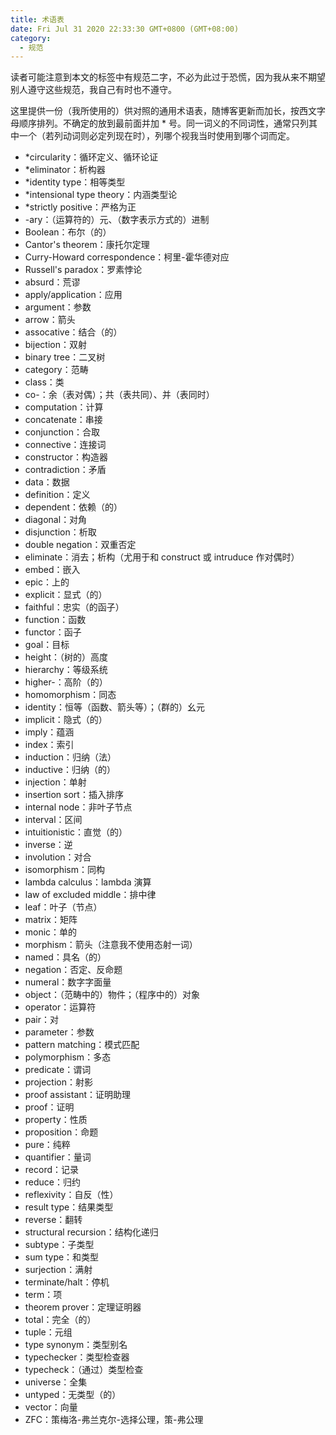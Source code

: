 ```yaml
---
title: 术语表
date: Fri Jul 31 2020 22:33:30 GMT+0800 (GMT+08:00)
category:
  - 规范
---
```


读者可能注意到本文的标签中有规范二字，不必为此过于恐慌，因为我从来不期望别人遵守这些规范，我自己有时也不遵守。

这里提供一份（我所使用的）供对照的通用术语表，随博客更新而加长，按西文字母顺序排列。不确定的放到最前面并加 * 号。同一词义的不同词性，通常只列其中一个（若列动词则必定列现在时），列哪个视我当时使用到哪个词而定。

- *circularity：循环定义、循环论证
- *eliminator：析构器
- *identity type：相等类型
- *intensional type theory：内涵类型论
- *strictly positive：严格为正
- -ary：（运算符的）元、（数字表示方式的）进制
- Boolean：布尔（的）
- Cantor's theorem：康托尔定理
- Curry-Howard correspondence：柯里-霍华德对应
- Russell's paradox：罗素悖论
- absurd：荒谬
- apply/application：应用
- argument：参数
- arrow：箭头
- assocative：结合（的）
- bijection：双射
- binary tree：二叉树
- category：范畴
- class：类
- co-：余（表对偶）；共（表共同）、并（表同时）
- computation：计算
- concatenate：串接
- conjunction：合取
- connective：连接词
- constructor：构造器
- contradiction：矛盾
- data：数据
- definition：定义
- dependent：依赖（的）
- diagonal：对角
- disjunction：析取
- double negation：双重否定
- eliminate：消去；析构（尤用于和 construct 或 intruduce 作对偶时）
- embed：嵌入
- epic：上的
- explicit：显式（的）
- faithful：忠实（的函子）
- function：函数
- functor：函子
- goal：目标
- height：（树的）高度
- hierarchy：等级系统
- higher-：高阶（的）
- homomorphism：同态
- identity：恒等（函数、箭头等）；（群的）幺元
- implicit：隐式（的）
- imply：蕴涵
- index：索引
- induction：归纳（法）
- inductive：归纳（的）
- injection：单射
- insertion sort：插入排序
- internal node：非叶子节点
- interval：区间
- intuitionistic：直觉（的）
- inverse：逆
- involution：对合
- isomorphism：同构
- lambda calculus：lambda 演算
- law of excluded middle：排中律
- leaf：叶子（节点）
- matrix：矩阵
- monic：单的
- morphism：箭头（注意我不使用态射一词）
- named：具名（的）
- negation：否定、反命题
- numeral：数字字面量
- object：（范畴中的）物件；（程序中的）对象
- operator：运算符
- pair：对
- parameter：参数
- pattern matching：模式匹配
- polymorphism：多态
- predicate：谓词
- projection：射影
- proof assistant：证明助理
- proof：证明
- property：性质
- proposition：命题
- pure：纯粹
- quantifier：量词
- record：记录
- reduce：归约
- reflexivity：自反（性）
- result type：结果类型
- reverse：翻转
- structural recursion：结构化递归
- subtype：子类型
- sum type：和类型
- surjection：满射
- terminate/halt：停机
- term：项
- theorem prover：定理证明器
- total：完全（的）
- tuple：元组
- type synonym：类型别名
- typechecker：类型检查器
- typecheck：（通过）类型检查
- universe：全集
- untyped：无类型（的）
- vector：向量
- ZFC：策梅洛-弗兰克尔-选择公理，策-弗公理
